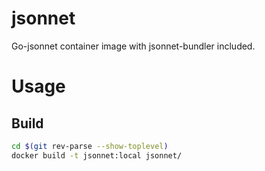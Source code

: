 # jsonnet

Go-jsonnet container image with jsonnet-bundler included.


# Usage

## Build
```sh
cd $(git rev-parse --show-toplevel)
docker build -t jsonnet:local jsonnet/
```
